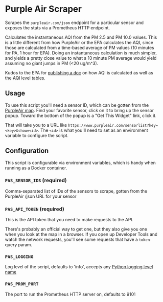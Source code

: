 # Purple Air Scraper

Scrapes the `purpleair.com/json` endpoint for a particular sensor and exposes the stats
via a Prometheus HTTP endpoint.

Calculates the instantaneous AQI from the PM 2.5 and PM 10.0 values. This is a little
different from how PurpleAir or the EPA calculates the AQI, since those are calculated
from a time-based average of PM values (10 minutes for PA, 1 hour for EPA). Doing an
instantaneous calculation is much simpler, and yields a pretty close value to what a 10
minute PM average would yield assuming no giant jumps in PM (<20 ug/m^3).

Kudos to the EPA for [publishing a
doc](https://www.airnow.gov/sites/default/files/2020-05/aqi-technical-assistance-document-sept2018.pdf)
on how AQI is calculated as well as the AQI level tables.

## Usage
To use this script you'll need a sensor ID, which can be gotten from the
[PurpleAir map](https://www.purpleair.com/map). Find your favorite sensor,
click on it to bring up the sensor popup. Toward  the bottom of the popup is a
"Get This Widget" link, click it.

That will take you to a URL like `https://www.purpleair.com/sensorlist?key=<key>&show=<id>`. 
The `<id>` is what you'll need to set as an environment variable to configure the
script.

## Configuration
This script is configurable via environment variables, which is handy when running as a
Docker container.

### `PAS_SENSOR_IDS` (required)
Comma-separated list of IDs of the sensors to scrape, gotten from the PurpleAir /json
URL for your sensor

### `PAS_API_TOKEN` (required)
This is the API token that you need to make requests to the API. 

There's probably an official way to get one, but they also give you one when
you look at the map in a browser. If you open up Developer Tools and watch the
network requests, you'll see some requests that have a `token` query param.

### `PAS_LOGGING`
Log level of the script, defaults to 'info', accepts any [Python logging level
name](https://docs.python.org/3/howto/logging.html#logging-levels)

### `PAS_PROM_PORT`
The port to run the Prometheus HTTP server on, defaults to 9101

